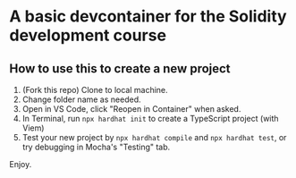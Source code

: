 # A basic devcontainer for the Solidity development course

## How to use this to create a new project
1. (Fork this repo) Clone to local machine.
2. Change folder name as needed.
3. Open in VS Code, click "Reopen in Container" when asked.
4. In Terminal, run `npx hardhat init` to create a TypeScript project (with Viem)
5. Test your new project by `npx hardhat compile` and `npx hardhat test`, or try debugging in Mocha's "Testing" tab.

Enjoy.




